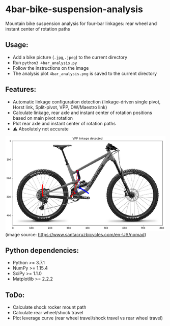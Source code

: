 # 4bar-bike-suspension-analysis

Mountain bike suspension analysis for four-bar linkages: rear wheel and instant center of rotation paths

## Usage:

* Add a bike picture (`.jpg`,`.jpeg`) to the current directory
* Run `python3 4bar_analysis.py`
* Follow the instructions on the image
* The analysis plot `4bar_analysis.png` is saved to the current directory

## Features:

* Automatic linkage configuration detection (linkage-driven single pivot, Horst link, Split-pivot, VPP, DW/Maestro link)
* Calculate linkage, rear axle and instant center of rotation positions based on main pivot rotation
* Plot rear axle and instant center of rotation paths
* :warning: Absolutely not accurate

![4bar_analysis.png](4bar_analysis.png)
(image source: https://www.santacruzbicycles.com/en-US/nomad)

## Python dependencies:

* Python >= 3.7.1
* NumPy >= 1.15.4
* SciPy >= 1.1.0
* Matplotlib >= 2.2.2

## ToDo:

* Calculate shock rocker mount path
* Calculate rear wheel/shock travel
* Plot leverage curve (rear wheel travel/shock travel vs rear wheel travel)
